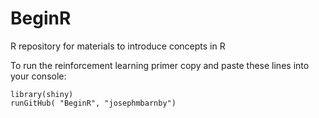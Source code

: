 # BeginR
R repository for materials to introduce concepts in R

To run the reinforcement learning primer copy and paste these lines into your console:


```{r}
library(shiny)
runGitHub( "BeginR", "josephmbarnby")
```
